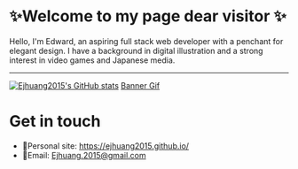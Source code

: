 # ✨Welcome to my page dear visitor ✨

Hello, I'm Edward, an aspiring full stack web developer with a penchant for elegant design. I have a background in digital illustration and a strong interest in video games and Japanese media.

---

[![Ejhuang2015's GitHub stats](https://github-readme-stats.vercel.app/api?username=ejhuang2015&show_icons=true&title_color=EEFFFB&bg_color=10,B8DCC0,7FB1B8,64647E&text_color=163A54&icon_color=80FBF2)](https://github.com/ejhuang2015/github-readme-stats)
[Banner Gif](https://tinyurl.com/8ebwpkw)
# Get in touch
- 🔗Personal site: <https://ejhuang2015.github.io/>
- 📧Email: <Ejhuang.2015@gmail.com>
